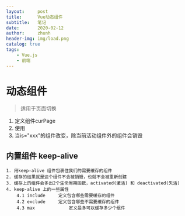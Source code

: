 ```yaml
---
layout:     post
title:      Vue动态组件
subtitle:   笔记
date:       2020-02-12
author:     zhunh
header-img: img/load.png
catalog: true
tags:
    - Vue.js
    - 前端
---
```

# 动态组件

>适用于页面切换


1. 定义组件curPage
2. 使用<component :is="curPage"></component>
3. 当is="xxx"的组件改变，除当前活动组件外的组件会销毁

## 内置组件 keep-alive

	1. 用keep-alive 组件包裹住我们的需要缓存的组件
	2. 缓存的结果就是这个组件不会被销毁，也就不会被重新创建
	3. 缓存上的组件会多出2个生命周期函数，activated(激活) 和 deactivated(失活)
	4. keep-alive 上的一些属性
		4.1 include		定义包含哪些需要缓存的组件
		4.2 exclude		定义包含哪些不需要缓存的组件
		4.3 max				定义最多可以缓存多少个组件